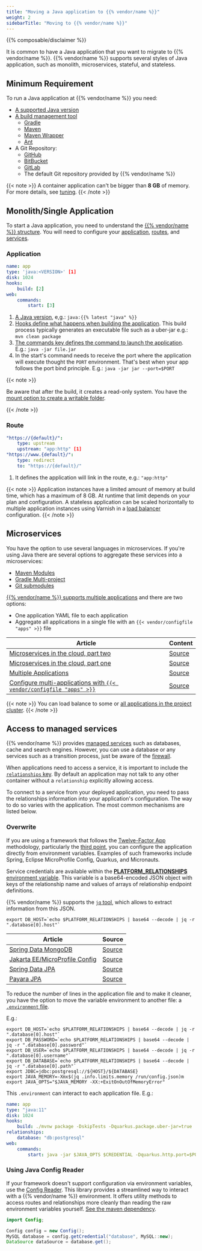 ```yaml
---
title: "Moving a Java application to {{% vendor/name %}}"
weight: 2
sidebarTitle: "Moving to {{% vendor/name %}}"
---
```


{{% composable/disclaimer %}}

It is common to have a Java application that you want to migrate to {{% vendor/name %}}.
{{% vendor/name %}} supports several styles of Java application, such as monolith, microservices, stateful, and stateless.

## Minimum Requirement

To run a Java application at {{% vendor/name %}} you need:

* [A supported Java version](/languages/java/_index.md#supported-versions)
* [A build management tool](/languages/java/_index.md#support-build-automation)
  * [Gradle](https://docs.gradle.org/current/userguide/gradle_wrapper.html)
  * [Maven](https://maven.apache.org/)
  * [Maven Wrapper](https://www.baeldung.com/maven-wrapper)
  * [Ant](https://ant.apache.org/)
* A Git Repository:
  * [GitHub](/integrations/source/github.md)
  * [BitBucket](/integrations/source/bitbucket.md)
  * [GitLab](/integrations/source/gitlab.md)
  * The default Git repository provided by {{% vendor/name %}}

{{< note >}}
A container application can't be bigger than **8 GB** of memory.
For more details, see [tuning](./tuning.md).
{{< /note >}}

## Monolith/Single Application

To start a Java application, you need to understand the [{{% vendor/name %}} structure](/learn/overview/structure.md).
You will need to configure your [application](../../create-apps/_index.md), [routes](../../define-routes/_index.md),
and [services](../../add-services/_index.md).

### Application

```yaml {configFile="app"}
name: app
type: 'java:<VERSION>' [1]
disk: 1024
hooks:
    build: [2]
web:
    commands:
        start: [3]
```
1. [A Java version](/languages/java/_index.md#supported-versions), e,g.: `java:{{% latest "java" %}}`
2. [Hooks define what happens when building the application](../../create-apps/hooks/_index.md). This build process typically generates an executable file such as a uber-jar e.g.: `mvn clean package`
3. [The commands key defines the command to launch the application](/create-apps/app-reference/single-runtime-image.md#web-commands). E.g.:  `java -jar file.jar`
4. In the start's command needs to receive the port where the application will execute thought the `PORT` environment. That's best when your app follows the port bind principle. E.g.: `java -jar jar --port=$PORT`

{{< note >}}

Be aware that after the build, it creates a read-only system. You have the [mount option to create a writable folder](/create-apps/app-reference/single-runtime-image.md#mounts).

{{< /note >}}

### Route

```yaml {configFile="routes"}
"https://{default}/":
    type: upstream
    upstream: "app:http" [1]
"https://www.{default}/":
    type: redirect
    to: "https://{default}/"
```
1. It defines the application will link in the route, e.g.: `"app:http"`

{{< note >}}
Application instances have a limited amount of memory at build time, which has a maximum of 8 GB.
At runtime that limit depends on your plan and configuration.
A stateless application can be scaled horizontally to multiple application instances using Varnish in a [load balancer](https://community.platform.sh/t/how-to-configure-load-balancer-in-a-single-application/553) configuration.
{{< /note >}}

## Microservices

You have the option to use several languages in microservices. If you're using Java there are several options to aggregate these services into a microservices:

* [Maven Modules](https://maven.apache.org/guides/mini/guide-multiple-modules.html)
* [Gradle Multi-project](https://guides.gradle.org/creating-multi-project-builds/)
* [Git submodules](/development/submodules.md)

[{{% vendor/name %}} supports multiple applications](../../create-apps/multi-app/_index.md) and there are two options:

* One application YAML file to each application
* Aggregate all applications in a single file with an `{{< vendor/configfile "apps" >}}` file

| Article                                                      | Content                                                      |
| ------------------------------------------------------------ | ------------------------------------------------------------ |
| [Microservices in the cloud, part two](https://platform.sh/blog/2019/microservices-in-the-cloud-part-two/) | [Source](https://github.com/EventosJEspanol/latin-america-micro-profile) |
| [Microservices in the cloud, part one](https://platform.sh/blog/2019/microservices-in-the-cloud-part-one/) | [Source](https://github.com/EventosJEspanol/latin-america-micro-profile) |
| [Multiple Applications](https://community.platform.sh/t/multiple-applications-tomcat/468) | [Source](https://github.com/platformsh-examples/tomcat-multi-app) |
| [Configure multi-applications with `{{< vendor/configfile "apps" >}}`](https://community.platform.sh/t/how-to-configure-multi-applications-with-applications-yaml/552) | [Source](https://github.com/platformsh-examples/tomcat-multi-app-applications) |

{{< note >}}
You can load balance to some or [all applications in the project cluster](https://community.platform.sh/t/how-to-configure-load-balancer-in-a-multiple-applications/554).
{{< /note >}}

## Access to managed services

{{% vendor/name %}} provides [managed services](/add-services/_index.md) such as databases, cache and search engines.
However, you can use a database or any services such as a transition process, just be aware of the [firewall](/create-apps/app-reference/single-runtime-image.md#firewall).

When applications need to access a service, it is important to include the [`relationships` key](/create-apps/app-reference/single-runtime-image.md#relationships).
By default an application may not talk to any other container without a `relationship` explicitly allowing access.

To connect to a service from your deployed application, you need to pass the relationships information into your application's configuration.
The way to do so varies with the application.
The most common mechanisms are listed below.

### Overwrite

If you are using a framework that follows the [Twelve-Factor App](https://12factor.net/) methodology, particularly the [third point](https://12factor.net/config), you can configure the application directly from environment variables.
Examples of such frameworks include Spring, Eclipse MicroProfile Config, Quarkus, and Micronauts.

Service credentials are available within the [**PLATFORM_RELATIONSHIPS** environment variable](../../development/variables/use-variables.md#use-provided-variables).
This variable is a base64-encoded JSON object with keys of the relationship name and values of arrays of relationship endpoint definitions.

{{% vendor/name %}} supports the [`jq` tool](https://stedolan.github.io/jq/), which allows to extract information from this JSON.

```shell
export DB_HOST=`echo $PLATFORM_RELATIONSHIPS | base64 --decode | jq -r ".database[0].host"`
```

| Article                                                      | Source                                                       |
| ------------------------------------------------------------ | ------------------------------------------------------------ |
| [Spring Data MongoDB](https://community.platform.sh/t/how-to-overwrite-spring-data-mongodb-variable-to-access-platform-sh-services/528) | [Source](https://github.com/platformsh-examples/java-overwrite-configuration/tree/master/spring-mongodb) |
| [Jakarta EE/MicroProfile Config](https://community.platform.sh/t/how-to-overwrite-configuration-to-jakarta-microprofile-to-access-platform-sh-services/520) | [Source](https://github.com/platformsh-examples/java-overwrite-configuration/tree/master/jakarta-nosql) |
| [Spring Data JPA](https://community.platform.sh/t/how-to-overwrite-spring-data-variable-to-access-platform-sh-services/518) | [Source](https://github.com/platformsh-examples/java-overwrite-configuration/tree/master/spring-jpa) |
| [Payara JPA](https://community.platform.sh/t/how-to-overwrite-variables-to-payara-jpa-access-platform-sh-sql-services/519) | [Source](https://github.com/platformsh-examples/java-overwrite-configuration/blob/master/payara/README.md) |

To reduce the number of lines in the application file and to make it cleaner,
you have the option to move the variable environment to another file: a [`.environment` file](../../development/variables/set-variables.md#set-variables-via-script).

E.g.:

```shell
export DB_HOST=`echo $PLATFORM_RELATIONSHIPS | base64 --decode | jq -r ".database[0].host"`
export DB_PASSWORD=`echo $PLATFORM_RELATIONSHIPS | base64 --decode | jq -r ".database[0].password"`
export DB_USER=`echo $PLATFORM_RELATIONSHIPS | base64 --decode | jq -r ".database[0].username"`
export DB_DATABASE=`echo $PLATFORM_RELATIONSHIPS | base64 --decode | jq -r ".database[0].path"`
export JDBC=jdbc:postgresql://${HOST}/${DATABASE}
export JAVA_MEMORY=-Xmx$(jq .info.limits.memory /run/config.json)m
export JAVA_OPTS="$JAVA_MEMORY -XX:+ExitOnOutOfMemoryError"
```

This `.environment` can interact to each application file. E.g.:

```yaml
name: app
type: "java:11"
disk: 1024
hooks:
    build: ./mvnw package -DskipTests -Dquarkus.package.uber-jar=true
relationships:
    database: "db:postgresql"
web:
    commands:
        start: java -jar $JAVA_OPTS $CREDENTIAL -Dquarkus.http.port=$PORT jarfile.jar
```
### Using Java Config Reader

If your framework doesn't support configuration via environment variables, use the [Config Reader](../../development/variables/use-variables.md#access-variables-in-your-app).
This library provides a streamlined way to interact with a {{% vendor/name %}} environment. It offers utility methods to access routes and relationships more cleanly than reading the raw environment variables yourself. [See the maven dependency](https://mvnrepository.com/artifact/sh.platform/config).

```java
import Config;

Config config = new Config();
MySQL database = config.getCredential("database", MySQL::new);
DataSource dataSource = database.get();
```

